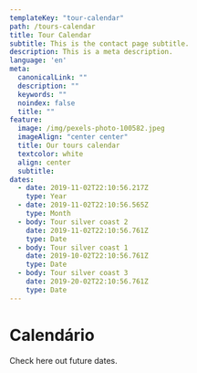```yaml
---
templateKey: "tour-calendar"
path: /tours-calendar
title: Tour Calendar
subtitle: This is the contact page subtitle.
description: This is a meta description.
language: 'en'
meta:
  canonicalLink: ""
  description: ""
  keywords: ""
  noindex: false
  title: ""
feature:
  image: /img/pexels-photo-100582.jpeg
  imageAlign: "center center"
  title: Our tours calendar
  textcolor: white
  align: center
  subtitle: 
dates:
  - date: 2019-11-02T22:10:56.217Z
    type: Year
  - date: 2019-11-02T22:10:56.565Z
    type: Month
  - body: Tour silver coast 2
    date: 2019-11-02T22:10:56.761Z
    type: Date
  - body: Tour silver coast 1
    date: 2019-10-02T22:10:56.761Z
    type: Date
  - body: Tour silver coast 3
    date: 2019-20-02T22:10:56.761Z
    type: Date
---
```


# Calendário

Check here out future dates.